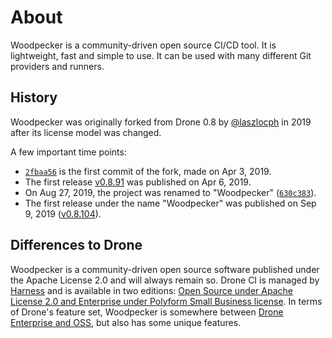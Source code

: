 # About

Woodpecker is a community-driven open source CI/CD tool. It is lightweight, fast and simple to use. It can be used with many different Git providers and runners.

## History

Woodpecker was originally forked from Drone 0.8 by [@laszlocph](https://github.com/laszlocph) in 2019 after its license model was changed.

A few important time points:

- [`2fbaa56`](https://github.com/woodpecker-ci/woodpecker/commit/2fbaa56eee0f4be7a3ca4be03dbd00c1bf5d1274) is the first commit of the fork, made on Apr 3, 2019.
- The first release [v0.8.91](https://github.com/woodpecker-ci/woodpecker/releases/tag/v0.8.91) was published on Apr 6, 2019.
- On Aug 27, 2019, the project was renamed to "Woodpecker" ([`630c383`](https://github.com/woodpecker-ci/woodpecker/commit/630c383181b10c4ec375e500c812c4b76b3c52b8)).
- The first release under the name "Woodpecker" was published on Sep 9, 2019 ([v0.8.104](https://github.com/woodpecker-ci/woodpecker/releases/tag/v0.8.104)).

## Differences to Drone

Woodpecker is a community-driven open source software published under the Apache License 2.0 and will always remain so. Drone CI is managed by [Harness](https://harness.io/) and is available in two editions: [Open Source under Apache License 2.0 and Enterprise under Polyform Small Business license](https://docs.drone.io/enterprise/#is-drone-open-source).
In terms of Drone's feature set, Woodpecker is somewhere between [Drone Enterprise and OSS](https://docs.drone.io/enterprise/#what-is-the-difference-between-open-source-and-enterprise), but also has some unique features.
